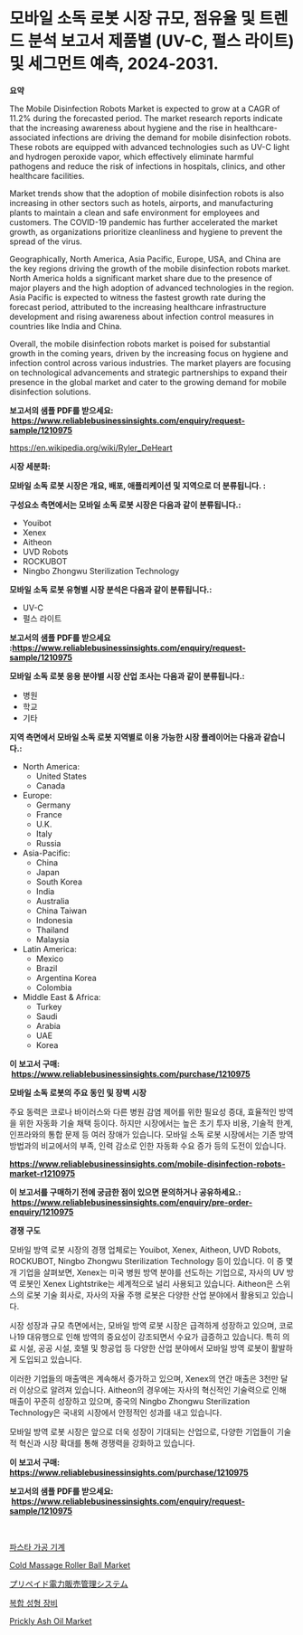 <p><h1>모바일 소독 로봇 시장 규모, 점유율 및 트렌드 분석 보고서 제품별 (UV-C, 펄스 라이트) 및 세그먼트 예측, 2024-2031.</h1></p><p><strong>요약</strong></p>
<p><p>The Mobile Disinfection Robots Market is expected to grow at a CAGR of 11.2% during the forecasted period. The market research reports indicate that the increasing awareness about hygiene and the rise in healthcare-associated infections are driving the demand for mobile disinfection robots. These robots are equipped with advanced technologies such as UV-C light and hydrogen peroxide vapor, which effectively eliminate harmful pathogens and reduce the risk of infections in hospitals, clinics, and other healthcare facilities.</p><p>Market trends show that the adoption of mobile disinfection robots is also increasing in other sectors such as hotels, airports, and manufacturing plants to maintain a clean and safe environment for employees and customers. The COVID-19 pandemic has further accelerated the market growth, as organizations prioritize cleanliness and hygiene to prevent the spread of the virus.</p><p>Geographically, North America, Asia Pacific, Europe, USA, and China are the key regions driving the growth of the mobile disinfection robots market. North America holds a significant market share due to the presence of major players and the high adoption of advanced technologies in the region. Asia Pacific is expected to witness the fastest growth rate during the forecast period, attributed to the increasing healthcare infrastructure development and rising awareness about infection control measures in countries like India and China.</p><p>Overall, the mobile disinfection robots market is poised for substantial growth in the coming years, driven by the increasing focus on hygiene and infection control across various industries. The market players are focusing on technological advancements and strategic partnerships to expand their presence in the global market and cater to the growing demand for mobile disinfection solutions.</p></p>
<p><strong>보고서의 샘플 PDF를 받으세요: &nbsp;<a href="https://www.reliablebusinessinsights.com/enquiry/request-sample/1210975">https://www.reliablebusinessinsights.com/enquiry/request-sample/1210975</a></strong></p>
<p><a href="https://en.wikipedia.org/wiki/Ryler_DeHeart">https://en.wikipedia.org/wiki/Ryler_DeHeart</a></p>
<p><strong>시장 세분화:</strong></p>
<p><strong> 모바일 소독 로봇 시장은 개요, 배포, 애플리케이션 및 지역으로 더 분류됩니다. :</strong></p>
<p><strong>구성요소 측면에서는 모바일 소독 로봇 시장은 다음과 같이 분류됩니다.:</strong></p>
<p><ul><li>Youibot</li><li>Xenex</li><li>Aitheon</li><li>UVD Robots</li><li>ROCKUBOT</li><li>Ningbo Zhongwu Sterilization Technology</li></ul></p>
<p><strong> 모바일 소독 로봇 유형별 시장 분석은 다음과 같이 분류됩니다.:</strong></p>
<p><ul><li>UV-C</li><li>펄스 라이트</li></ul></p>
<p><strong>보고서의 샘플 PDF를 받으세요 :<a href="https://www.reliablebusinessinsights.com/enquiry/request-sample/1210975">https://www.reliablebusinessinsights.com/enquiry/request-sample/1210975</a></strong></p>
<p><strong> 모바일 소독 로봇 응용 분야별 시장 산업 조사는 다음과 같이 분류됩니다.:</strong></p>
<p><ul><li>병원</li><li>학교</li><li>기타</li></ul></p>
<p><strong>지역 측면에서 모바일 소독 로봇 지역별로 이용 가능한 시장 플레이어는 다음과 같습니다.:</strong></p>
<p><ul>
    <li>
        North America:
        <ul>
            <li>United States</li>
            <li>Canada</li>
        </ul>
    </li>
    <li>
        Europe:
        <ul>
            <li>Germany</li>
            <li>France</li>
            <li>U.K.</li>
            <li>Italy</li>
            <li>Russia</li>
        </ul>
    </li>
    <li>
        Asia-Pacific:
        <ul>
            <li>China</li>
            <li>Japan</li>
            <li>South Korea</li>
            <li>India</li>
            <li>Australia</li>
            <li>China Taiwan</li>
            <li>Indonesia</li>
            <li>Thailand</li>
            <li>Malaysia</li>
        </ul>
    </li>
    <li>
        Latin America:
        <ul>
            <li>Mexico</li>
            <li>Brazil</li>
            <li>Argentina Korea</li>
            <li>Colombia</li>
        </ul>
    </li>
    <li>
        Middle East & Africa:
        <ul>
            <li>Turkey</li>
            <li>Saudi</li>
            <li>Arabia</li>
            <li>UAE</li>
            <li>Korea</li>
        </ul>
    </li>
    </ul></p>
<p><strong>이 보고서 구매: &nbsp;<a href="https://www.reliablebusinessinsights.com/purchase/1210975">https://www.reliablebusinessinsights.com/purchase/1210975</a></strong></p>
<p><strong>모바일 소독 로봇의 주요 동인 및 장벽 시장</strong></p>
<p><p>주요 동력은 코로나 바이러스와 다른 병원 감염 제어를 위한 필요성 증대, 효율적인 방역을 위한 자동화 기술 채택 등이다. 하지만 시장에서는 높은 초기 투자 비용, 기술적 한계, 인프라와의 통합 문제 등 여러 장애가 있습니다. 모바일 소독 로봇 시장에서는 기존 방역 방법과의 비교에서의 부족, 인력 감소로 인한 자동화 수요 증가 등의 도전이 있습니다.</p></p>
<p><strong><a href="https://www.reliablebusinessinsights.com/mobile-disinfection-robots-market-r1210975">https://www.reliablebusinessinsights.com/mobile-disinfection-robots-market-r1210975</a></strong></p>
<p><strong>이 보고서를 구매하기 전에 궁금한 점이 있으면 문의하거나 공유하세요.: &nbsp;<a href="https://www.reliablebusinessinsights.com/enquiry/pre-order-enquiry/1210975">https://www.reliablebusinessinsights.com/enquiry/pre-order-enquiry/1210975</a></strong></p>
<p><strong>경쟁 구도</strong></p>
<p><p>모바일 방역 로봇 시장의 경쟁 업체로는 Youibot, Xenex, Aitheon, UVD Robots, ROCKUBOT, Ningbo Zhongwu Sterilization Technology 등이 있습니다. 이 중 몇 개 기업을 살펴보면, Xenex는 미국 병원 방역 분야를 선도하는 기업으로, 자사의 UV 방역 로봇인 Xenex Lightstrike는 세계적으로 널리 사용되고 있습니다. Aitheon은 스위스의 로봇 기술 회사로, 자사의 자율 주행 로봇은 다양한 산업 분야에서 활용되고 있습니다.</p><p>시장 성장과 규모 측면에서는, 모바일 방역 로봇 시장은 급격하게 성장하고 있으며, 코로나19 대유행으로 인해 방역의 중요성이 강조되면서 수요가 급증하고 있습니다. 특히 의료 시설, 공공 시설, 호텔 및 항공업 등 다양한 산업 분야에서 모바일 방역 로봇이 활발하게 도입되고 있습니다.</p><p>이러한 기업들의 매출액은 계속해서 증가하고 있으며, Xenex의 연간 매출은 3천만 달러 이상으로 알려져 있습니다. Aitheon의 경우에는 자사의 혁신적인 기술력으로 인해 매출이 꾸준히 성장하고 있으며, 중국의 Ningbo Zhongwu Sterilization Technology은 국내외 시장에서 안정적인 성과를 내고 있습니다.</p><p>모바일 방역 로봇 시장은 앞으로 더욱 성장이 기대되는 산업으로, 다양한 기업들이 기술적 혁신과 시장 확대를 통해 경쟁력을 강화하고 있습니다.</p></p>
<p><strong>이 보고서 구매: &nbsp; <a href="https://www.reliablebusinessinsights.com/purchase/1210975">https://www.reliablebusinessinsights.com/purchase/1210975</a></strong></p>
<p><strong>보고서의 샘플 PDF를 받으세요: &nbsp;<a href="https://www.reliablebusinessinsights.com/enquiry/request-sample/1210975">https://www.reliablebusinessinsights.com/enquiry/request-sample/1210975</a></strong><strong></strong></p>
<p>&nbsp;</p>
<p><p><a href="https://github.com/shampaakter36/Market-Research-Report-List-1/blob/main/6872780149335.md">파스타 가공 기계</a></p><p><a href="https://github.com/rahu1506/Market-Research-Report-List-4/blob/main/cold-massage-roller-ball-market.md">Cold Massage Roller Ball Market</a></p><p><a href="https://github.com/sghwr779811674/Market-Research-Report-List-2/blob/main/6538387141490.md">プリペイド電力販売管理システム</a></p><p><a href="https://github.com/Nicolasrown5/Market-Research-Report-List-1/blob/main/4422679149334.md">복합 성형 장비</a></p><p><a href="https://github.com/juniordelafrance/Market-Research-Report-List-3/blob/main/prickly-ash-oil-market.md">Prickly Ash Oil Market</a></p></p>
